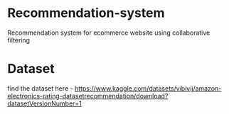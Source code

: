 # Recommendation-system
Recommendation system for ecommerce website using collaborative filtering

# Dataset
find the dataset here - https://www.kaggle.com/datasets/vibivij/amazon-electronics-rating-datasetrecommendation/download?datasetVersionNumber=1
